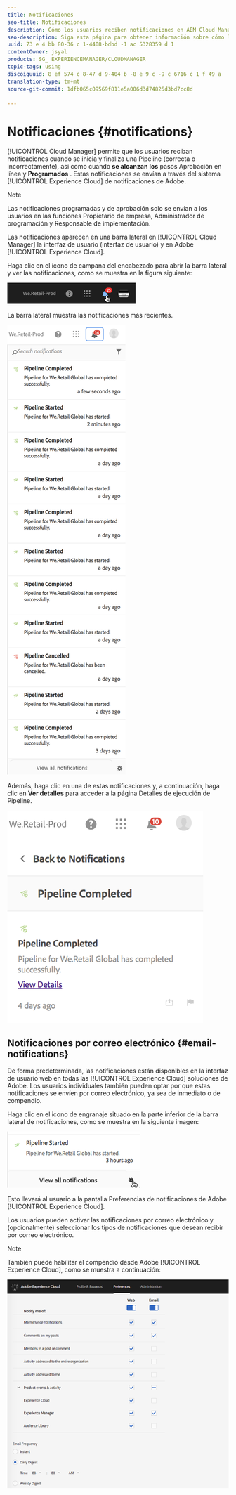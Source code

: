 ```yaml
---
title: Notificaciones
seo-title: Notificaciones
description: Cómo los usuarios reciben notificaciones en AEM Cloud Manager
seo-description: Siga esta página para obtener información sobre cómo los usuarios reciben notificaciones cuando un canal comienza y finaliza (de forma correcta o incorrecta) en AEM Cloud Manager.
uuid: 73 e 4 bb 80-36 c 1-4408-bdbd -1 ac 5328359 d 1
contentOwner: jsyal
products: SG_ EXPERIENCEMANAGER/CLOUDMANAGER
topic-tags: using
discoiquuid: 8 ef 574 c 8-47 d 9-404 b -8 e 9 c -9 c 6716 c 1 f 49 a
translation-type: tm+mt
source-git-commit: 1dfb065c09569f811e5a006d3d74825d3bd7cc8d

---
```



# Notificaciones {#notifications}

[!UICONTROL Cloud Manager] permite que los usuarios reciban notificaciones cuando se inicia y finaliza una Pipeline (correcta o incorrectamente), así como cuando **se alcanzan los** pasos Aprobación en línea y **Programados** . Estas notificaciones se envían a través del sistema [!UICONTROL Experience Cloud] de notificaciones de Adobe.

>[!NOTE]
>
>Las notificaciones programadas y de aprobación solo se envían a los usuarios en las funciones Propietario de empresa, Administrador de programación y Responsable de implementación.

Las notificaciones aparecen en una barra lateral en [!UICONTROL Cloud Manager] la interfaz de usuario (interfaz de usuario) y en Adobe [!UICONTROL Experience Cloud].

Haga clic en el icono de campana del encabezado para abrir la barra lateral y ver las notificaciones, como se muestra en la figura siguiente:

![](assets/image2018-7-12_11-52-40.png)

La barra lateral muestra las notificaciones más recientes.

![](assets/screen_shot_2018-07-20at91406pm.png)

Además, haga clic en una de estas notificaciones y, a continuación, haga clic en **Ver detalles** para acceder a la página Detalles de ejecución de Pipeline.

![](assets/screen_shot_2018-08-14at43503pm.png)

## Notificaciones por correo electrónico {#email-notifications}

De forma predeterminada, las notificaciones están disponibles en la interfaz de usuario web en todas las [!UICONTROL Experience Cloud] soluciones de Adobe. Los usuarios individuales también pueden optar por que estas notificaciones se envíen por correo electrónico, ya sea de inmediato o de compendio.

Haga clic en el icono de engranaje situado en la parte inferior de la barra lateral de notificaciones, como se muestra en la siguiente imagen:

![](assets/image2018-7-12_12-8-19.png)

Esto llevará al usuario a la pantalla Preferencias de notificaciones de Adobe [!UICONTROL Experience Cloud].

Los usuarios pueden activar las notificaciones por correo electrónico y (opcionalmente) seleccionar los tipos de notificaciones que desean recibir por correo electrónico.

>[!NOTE]
>
>También puede habilitar el compendio desde Adobe [!UICONTROL Experience Cloud], como se muestra a continuación:

![](assets/image2018-7-12_12-10-51.png)

